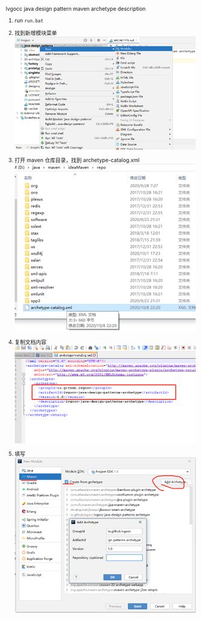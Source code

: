 lvgocc java design pattern maven archetype description

1. run ``run.bat``

2. 找到新增模块菜单
![](archetype01.png)

3. 打开 maven 仓库目录，找到 archetype-catalog.xml
![](archetype02.png)

4. 复制文档内容
![](archetype03.png)

5. 填写
![](archetype04.png)

